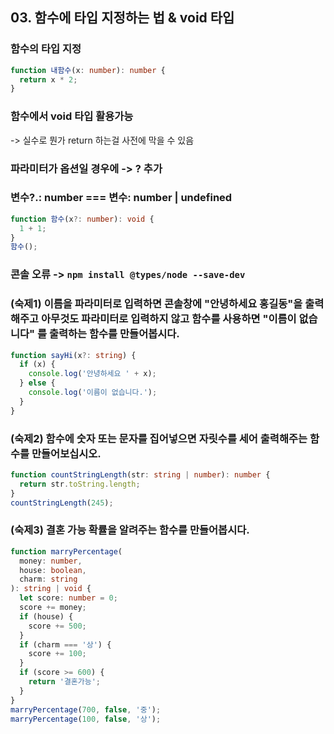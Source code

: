 ## 03. 함수에 타입 지정하는 법 & void 타입

### 함수의 타입 지정

```ts
function 내함수(x: number): number {
  return x * 2;
}
```

### 함수에서 void 타입 활용가능

-> 실수로 뭔가 return 하는걸 사전에 막을 수 있음

### 파라미터가 옵션일 경우에 -> ? 추가

### 변수?.: number === 변수: number | undefined

```ts
function 함수(x?: number): void {
  1 + 1;
}
함수();
```

### 콘솔 오류 -> `npm install @types/node --save-dev`

### (숙제1) 이름을 파라미터로 입력하면 콘솔창에 "안녕하세요 홍길동"을 출력해주고 아무것도 파라미터로 입력하지 않고 함수를 사용하면 "이름이 없습니다" 를 출력하는 함수를 만들어봅시다.

```ts
function sayHi(x?: string) {
  if (x) {
    console.log('안녕하세요 ' + x);
  } else {
    console.log('이름이 없습니다.');
  }
}
```

### (숙제2) 함수에 숫자 또는 문자를 집어넣으면 자릿수를 세어 출력해주는 함수를 만들어보십시오.

```ts
function countStringLength(str: string | number): number {
  return str.toString.length;
}
countStringLength(245);
```

### (숙제3) 결혼 가능 확률을 알려주는 함수를 만들어봅시다.

```ts
function marryPercentage(
  money: number,
  house: boolean,
  charm: string
): string | void {
  let score: number = 0;
  score += money;
  if (house) {
    score += 500;
  }
  if (charm === '상') {
    score += 100;
  }
  if (score >= 600) {
    return '결혼가능';
  }
}
marryPercentage(700, false, '중');
marryPercentage(100, false, '상');
```

